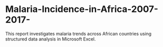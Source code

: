 # Malaria-Incidence-in-Africa-2007-2017-
This report investigates malaria trends across African countries using structured data analysis in Microsoft Excel.
